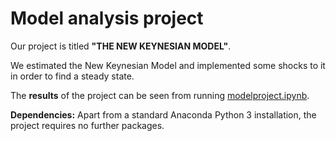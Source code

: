 # Model analysis project

Our project is titled **"THE NEW KEYNESIAN MODEL"**.

We estimated the New Keynesian Model and implemented some shocks to it in order to find a steady state.

The **results** of the project can be seen from running [modelproject.ipynb](modelproject.ipynb).

**Dependencies:** Apart from a standard Anaconda Python 3 installation, the project requires no further packages.

